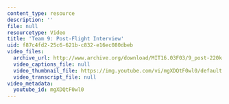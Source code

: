 ```yaml
---
content_type: resource
description: ''
file: null
resourcetype: Video
title: 'Team 9: Post-Flight Interview'
uid: f87c4fd2-25c6-621b-c832-e16ec080dbeb
video_files:
  archive_url: http://www.archive.org/download/MIT16.03F03/9_post-220k.mp4
  video_captions_file: null
  video_thumbnail_file: https://img.youtube.com/vi/mgXDQtF0wl0/default.jpg
  video_transcript_file: null
video_metadata:
  youtube_id: mgXDQtF0wl0
---
```

